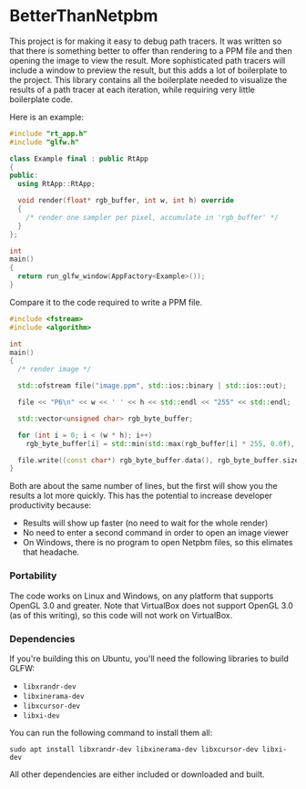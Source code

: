 BetterThanNetpbm
================

This project is for making it easy to debug path tracers. It was written so that
there is something better to offer than rendering to a PPM file and then opening
the image to view the result. More sophisticated path tracers will include a
window to preview the result, but this adds a lot of boilerplate to the project.
This library contains all the boilerplate needed to visualize the results of a
path tracer at each iteration, while requiring very little boilerplate code.

Here is an example:

```cpp
#include "rt_app.h"
#include "glfw.h"

class Example final : public RtApp
{
public:
  using RtApp::RtApp;

  void render(float* rgb_buffer, int w, int h) override
  {
    /* render one sampler per pixel, accumulate in 'rgb_buffer' */
  }
};

int
main()
{
  return run_glfw_window(AppFactory<Example>());
}
```

Compare it to the code required to write a PPM file.

```cpp
#include <fstream>
#include <algorithm>

int
main()
{
  /* render image */

  std::ofstream file("image.ppm", std::ios::binary | std::ios::out);

  file << "P6\n" << w << ' ' << h << std::endl << "255" << std::endl;

  std::vector<unsigned char> rgb_byte_buffer;

  for (int i = 0; i < (w * h); i++)
    rgb_byte_buffer[i] = std::min(std::max(rgb_buffer[i] * 255, 0.0f), 255.0f);

  file.write((const char*) rgb_byte_buffer.data(), rgb_byte_buffer.size());
}
```

Both are about the same number of lines, but the first will show you the results
a lot more quickly. This has the potential to increase developer productivity
because:

 - Results will show up faster (no need to wait for the whole render)
 - No need to enter a second command in order to open an image viewer
 - On Windows, there is no program to open Netpbm files, so this elimates that headache.

### Portability

The code works on Linux and Windows, on any platform that supports OpenGL 3.0
and greater. Note that VirtualBox does not support OpenGL 3.0 (as of this
writing), so this code will not work on VirtualBox.

### Dependencies

If you're building this on Ubuntu, you'll need the following libraries to build GLFW:

 - `libxrandr-dev`
 - `libxinerama-dev`
 - `libxcursor-dev`
 - `libxi-dev`

You can run the following command to install them all:

```
sudo apt install libxrandr-dev libxinerama-dev libxcursor-dev libxi-dev
```

All other dependencies are either included or downloaded and built.
